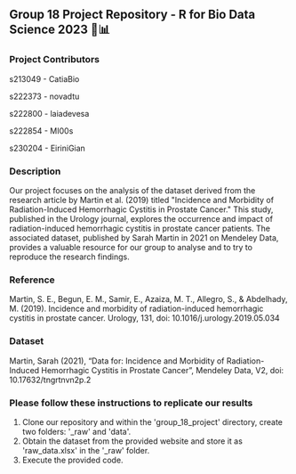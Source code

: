 ## Group 18 Project Repository - R for Bio Data Science 2023 🧬📊


### Project Contributors
s213049 - CatiaBio 

s222373 - novadtu

s222800 - laiadevesa

s222854 - MI00s

s230204 - EiriniGian


### Description
Our project focuses on the analysis of the dataset derived from the research article by Martin et al. (2019) titled "Incidence and Morbidity of Radiation-Induced Hemorrhagic Cystitis in Prostate Cancer." This study, published in the Urology journal, explores the occurrence and impact of radiation-induced hemorrhagic cystitis in prostate cancer patients. The associated dataset, published by Sarah Martin in 2021 on Mendeley Data, provides a valuable resource for our group to analyse and to try to reproduce the research findings. 


### Reference
Martin, S. E., Begun, E. M., Samir, E., Azaiza, M. T., Allegro, S., & Abdelhady, M. (2019). Incidence and morbidity of radiation-induced hemorrhagic cystitis in prostate cancer. Urology, 131, doi: 10.1016/j.urology.2019.05.034


### Dataset
Martin, Sarah (2021), “Data for: Incidence and Morbidity of Radiation-Induced Hemorrhagic Cystitis in Prostate Cancer”, Mendeley Data, V2, doi: 10.17632/tngrtnvn2p.2


### Please follow these instructions to replicate our results
1. Clone our repository and within the 'group_18_project' directory, create two folders: '_raw' and 'data'.
2. Obtain the dataset from the provided website and store it as 'raw_data.xlsx' in the '_raw' folder.
3. Execute the provided code.
